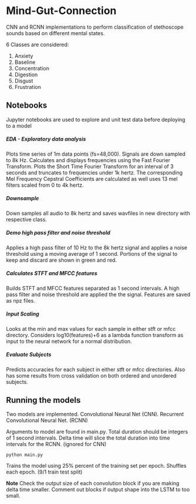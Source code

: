 # Mind-Gut-Connection

CNN and RCNN implementations to perform classification of stethoscope sounds based on different mental states.

6 Classes are considered:

1. Anxiety
2. Baseline
3. Concentration
4. Digestion
5. Disgust
6. Frustration

## Notebooks

Jupyter notebooks are used to explore and unit test data before deploying to a model

##### EDA - Exploratory data analysis

Plots time series of 1m data points (fs=48,000). Signals are down sampled to 8k Hz.
Calculates and displays frequencies using the Fast Fourier Transform.
Plots the Short Time Fourier Transform for an interval of 3 seconds and truncates to frequencies under 1k hertz.
The corresponding Mel Frequency Cepstral Coefficients are calculated as well uses 13 mel filters scaled from 0 to 4k hertz.

##### Downsample

Down samples all audio to 8k hertz and saves wavfiles in new directory with respective class.

##### Demo high pass filter and noise threshold

Applies a high pass filter of 10 Hz to the 8k hertz signal and applies a noise threshold using a moving average of 1 second.
Portions of the signal to keep and discard are shown in green and red.

##### Calculates STFT and MFCC features

Builds STFT and MFCC features separated as 1 second intervals. A high pass filter and noise threshold are applied the the signal.
Features are saved as npz files.

##### Input Scaling

Looks at the min and max values for each sample in either stft or mfcc directory.
Considers log10(features)+6 as a lambda function transform as input to the neural network for a normal distribution.

##### Evaluate Subjects

Predicts accuracies for each subject in either stft or mfcc directories.
Also has some results from cross validation on both ordered and unordered subjects.

## Running the models

Two models are implemented. Convolutional Neural Net (CNN). Recurrent Convolutional Neural Net. (RCNN)

Arguments to model are found in main.py.
Total duration should be integers of 1 second intervals.
Delta time will slice the total duration into time intervals for the RCNN. (ignored for CNN)

`python main.py`

Trains the model using 25% percent of the training set per epoch. Shuffles each epoch. (9/1 train test split)

**Note** Check the output size of each convolution block if you are making delta time smaller.
Comment out blocks if output shape into the LSTM to too small.
